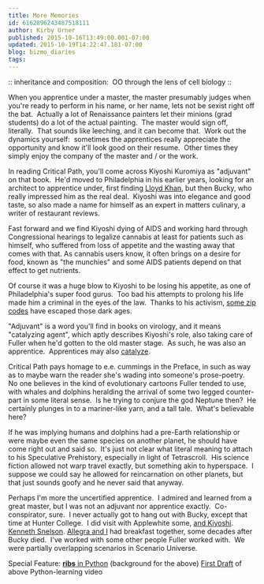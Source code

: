 ```yaml
---
title: More Memories
id: 6162896243487518111
author: Kirby Urner
published: 2015-10-16T13:49:00.001-07:00
updated: 2015-10-19T14:22:47.181-07:00
blog: bizmo_diaries
tags: 
---
```


:: inheritance and composition:  OO through the lens of cell biology ::

When you apprentice under a master, the master presumably judges when you're ready to perform in his name, or her name, lets not be sexist right off the bat.  Actually a lot of Renaissance painters let their minions (grad students) do a lot of the actual painting.  The master would sign off, literally.  That sounds like leeching, and it can become that.  Work out the dynamics yourself:  sometimes the apprentices really appreciate the opportunity and know it'll look good on their resume.  Other times they simply enjoy the company of the master and / or the work.

In reading Critical Path, you'll come across Kiyoshi Kuromiya as "adjuvant" on that book.  He'd moved to Philadelphia in his earlier years, looking for an architect to apprentice under, first finding [Lloyd Khan](https://en.wikipedia.org/wiki/Lloyd_Kahn), but then Bucky, who really impressed him as the real deal.  Kiyoshi was into elegance and good taste, so also made a name for himself as an expert in matters culinary, a writer of restaurant reviews.

Fast forward and we find Kiyoshi dying of AIDS and working hard through Congressional hearings to legalize cannabis at least for patients such as himself, who suffered from loss of appetite and the wasting away that comes with that. As cannabis users know, it often brings on a desire for food, known as "the munchies" and some AIDS patients depend on that effect to get nutrients.

Of course it was a huge blow to Kiyoshi to be losing his appetite, as one of Philadelphia's super food gurus.  Too bad his attempts to prolong his life made him a criminal in the eyes of the law.  Thanks to his activism, [some zip codes](http://worldgame.blogspot.com/2015/10/starbucks-asylum-district.html) have escaped those dark ages.

"Adjuvant" is a word you'll find in books on virology, and it means "catalyzing agent", which aptly describes Kiyoshi's role, also taking care of Fuller when he'd gotten to the old master stage.  As such, he was also an apprentice.  Apprentices may also [catalyze](http://controlroom.blogspot.com/2015/10/a-stem-exercise.html).

Critical Path pays homage to e.e. cummings in the Preface, in such as way as to maybe warn the reader she's wading into someone's prose-poetry.  No one believes in the kind of evolutionary cartoons Fuller tended to use, with whales and dolphins heralding the arrival of some two legged counter-part in some literal sense.  Is he trying to conjure the god Neptune then?  He certainly plunges in to a mariner-like yarn, and a tall tale.  What's believable here?

If he was implying humans and dolphins had a pre-Earth relationship or were maybe even the same species on another planet, he should have come right out and said so.  It's just not clear what literal meaning to attach to his Speculative Prehistory, especially in light of Tetrascroll.  His science fiction allowed not warp travel exactly, but something akin to hyperspace.  I suppose we could say he allowed for reincarnation on other planets, but that just sounds goofy and he never said that anyway.

Perhaps I'm more the uncertified apprentice.  I admired and learned from a great master, but I was not an adjuvant nor apprentice exactly.  Co-conspirator, sure.  I never actually got to hang out with Bucky, except that time at Hunter College.  I did visit with Applewhite some, [and Kiyoshi](http://www.grunch.net/synergetics/kiyoshi.html).  [Kenneth Snelson](http://worldgame.blogspot.com/2006/10/our-big-new-york-adventure.html). [Allegra and I](http://worldgame.blogspot.com/2008/10/play-preview.html) had breakfast together, some decades after Bucky died.  I've worked with some other people Fuller worked with.  We were partially overlapping scenarios in Scenario Universe.

[](https://s-media-cache-ak0.pinimg.com/236x/2f/e8/18/2fe818888201533b9bd49ed94e22e827.jpg)

Special Feature:
[__ribs__ in Python](http://controlroom.blogspot.com/2015/10/pythons-ribs-special-names.html) (background for the above) 
[First Draft](https://youtu.be/UoHJdQeYa8k) of above Python-learning video
